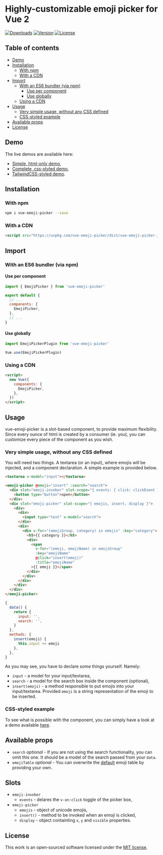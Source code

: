 # Highly-customizable emoji picker for Vue 2
<a href="https://www.npmjs.com/package/vue-emoji-picker"><img src="https://img.shields.io/npm/dt/vue-emoji-picker.svg" alt="Downloads"></a>
<a href="https://www.npmjs.com/package/vue-emoji-picker"><img src="https://img.shields.io/npm/v/vue-emoji-picker.svg" alt="Version"></a>
<a href="https://spdx.org/licenses/MIT.html"><img src="https://img.shields.io/npm/l/vue-emoji-picker.svg" alt="License"></a>

## Table of contents
- [Demo](#demo)
- [Installation](#installation)
  - [With npm](#with-npm)
  - [With a CDN](#with-a-cdn)
- [Import](#import)
  - [With an ES6 bundler (via npm)](#with-an-es6-bundler-via-npm)
    - [Use per component](#use-per-component)
    - [Use globally](#use-globally)
  - [Using a CDN](#using-a-cdn)
- [Usage](#usage)
  - [Very simple usage, without any CSS defined](#very-simple-usage-without-any-css-defined)
  - [CSS-styled example](#css-styled-example)
- [Available props](#available-props)
- [License](#license)


## Demo
The live demos are available here:
- [Simple, html-only demo](https://codepen.io/DCzajkowski/pen/JLypqP),
- [Complete, css-styled demo](https://codepen.io/DCzajkowski/pen/jzLzWp),
- [TailwindCSS-styled demo](https://codepen.io/DCzajkowski/pen/Brxvzj).

## Installation
### With npm
```bash
npm i vue-emoji-picker --save
```

### With a CDN
```html
<script src="https://unpkg.com/vue-emoji-picker/dist/vue-emoji-picker.js"></script>
```

## Import
### With an ES6 bundler (via npm)
#### Use per component
```js
import { EmojiPicker } from 'vue-emoji-picker'

export default {
  // ...
  components: {
    EmojiPicker,
  },
  // ...
}
```

#### Use globally
```js
import EmojiPickerPlugin from 'vue-emoji-picker'

Vue.use(EmojiPickerPlugin)
```

### Using a CDN
```html
<script>
  new Vue({
    components: {
      EmojiPicker,
    },
  })
</script>
```

## Usage
vue-emoji-picker is a slot-based component, to provide maximum flexibility.
Since every ounce of html is created by a consumer (ie. you), you can customize every piece of the component as you wish.

### Very simple usage, without any CSS defined
You will need two things. A textarea (or an input), where emojis will be injected, and a component declaration. A simple example is provided below.
```html
<textarea v-model="input"></textarea>

<emoji-picker @emoji="insert" :search="search">
  <div slot="emoji-invoker" slot-scope="{ events: { click: clickEvent } }" @click.stop="clickEvent">
    <button type="button">open</button>
  </div>
  <div slot="emoji-picker" slot-scope="{ emojis, insert, display }">
    <div>
      <div>
        <input type="text" v-model="search">
      </div>
      <div>
        <div v-for="(emojiGroup, category) in emojis" :key="category">
          <h5>{{ category }}</h5>
          <div>
            <span
              v-for="(emoji, emojiName) in emojiGroup"
              :key="emojiName"
              @click="insert(emoji)"
              :title="emojiName"
            >{{ emoji }}</span>
          </div>
        </div>
      </div>
    </div>
  </div>
</emoji-picker>
```

```js
{
  data() {
    return {
      input: '',
      search: '',
    }
  },
  methods: {
    insert(emoji) {
      this.input += emoji
    },
  },
}
```

As you may see, you have to declare some things yourself. Namely:
- `input` - a model for your input/textarea,
- `search` - a model for the search box inside the component (optional),
- `insert(emoji)` - a method responsible to put emojis into your input/textarea. Provided `emoji` is a string representation of the emoji to be inserted.

### CSS-styled example
To see what is possible with the component, you can simply have a look at a demo available [here](https://codepen.io/DCzajkowski/pen/jzLzWp).

## Available props
- `search` _optional_ - If you are not using the search functionality, you can omit this one. It should be a model of the search passed from your `data`.
- `emojiTable` _optional_ - You can overwrite the [default](https://github.com/DCzajkowski/vue-emoji-picker/blob/master/src/emojis.js) emoji table by providing your own.

## Slots
- `emoji-invoker`
  - `events` - delares the `v-on:click` toggle of the picker box,
- `emoji-picker`
  - `emojis` - object of unicode emojis,
  - `insert()` - method to be invoked when an emoji is clicked,
  - `display` - object containting `x`, `y` and `visible` properties.

## License
This work is an open-sourced software licensed under the [MIT license](https://opensource.org/licenses/MIT).

